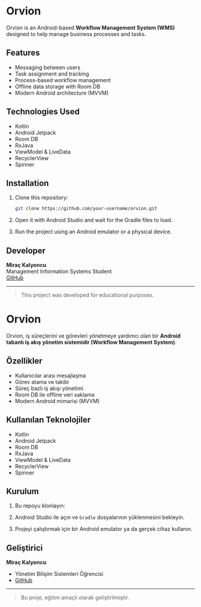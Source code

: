 # Orvion

Orvion is an Android-based **Workflow Management System (WMS)** designed to help manage business processes and tasks.

## Features

- Messaging between users  
- Task assignment and tracking  
- Process-based workflow management  
- Offline data storage with Room DB  
- Modern Android architecture (MVVM)

## Technologies Used

- Kotlin  
- Android Jetpack  
- Room DB  
- RxJava  
- ViewModel & LiveData  
- RecyclerView  
- Spinner  

## Installation

1. Clone this repository:

   ```bash
   git clone https://github.com/your-username/orvion.git
   ```

2. Open it with Android Studio and wait for the Gradle files to load.

3. Run the project using an Android emulator or a physical device.

## Developer

**Miraç Kalyoncu**  
Management Information Systems Student  
[GitHub](https://github.com/RisenGall)

---

> This project was developed for educational purposes.


# Orvion

Orvion, iş süreçlerini ve görevleri yönetmeye yardımcı olan bir **Android tabanlı iş akış yönetim sistemidir (Workflow Management System)**.

## Özellikler

- Kullanıcılar arası mesajlaşma
- Görev atama ve takibi
- Süreç bazlı iş akışı yönetimi
- Room DB ile offline veri saklama
- Modern Android mimarisi (MVVM)

## Kullanılan Teknolojiler

- Kotlin
- Android Jetpack
- Room DB
- RxJava
- ViewModel & LiveData
- RecyclerView
- Spinner

## Kurulum

1. Bu repoyu klonlayın:

2. Android Studio ile açın ve `Gradle` dosyalarının yüklenmesini bekleyin.

3. Projeyi çalıştırmak için bir Android emulator ya da gerçek cihaz kullanın.

## Geliştirici

**Miraç Kalyoncu**

- Yönetim Bilişim Sistemleri Öğrencisi
- [GitHub](https://github.com/RisenGall)

---

> Bu proje, eğitim amaçlı olarak geliştirilmiştir.

